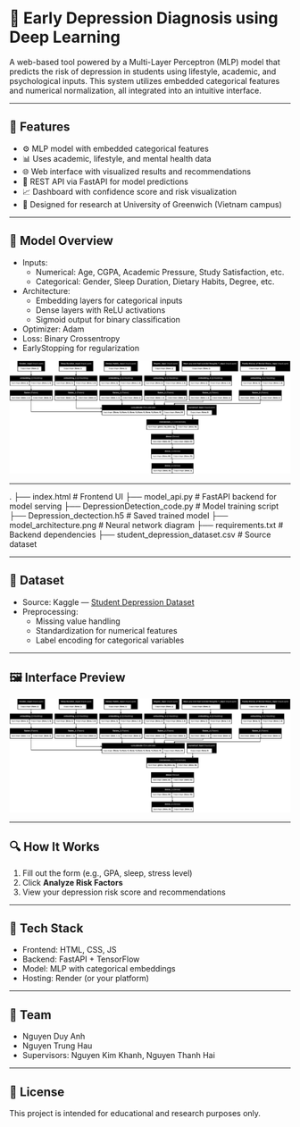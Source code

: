 # 🧠 Early Depression Diagnosis using Deep Learning

A web-based tool powered by a Multi-Layer Perceptron (MLP) model that predicts the risk of depression in students using lifestyle, academic, and psychological inputs. This system utilizes embedded categorical features and numerical normalization, all integrated into an intuitive interface.

---

## 🚀 Features

- ⚙️ MLP model with embedded categorical features
- 📊 Uses academic, lifestyle, and mental health data
- 🌐 Web interface with visualized results and recommendations
- 🔌 REST API via FastAPI for model predictions
- 📈 Dashboard with confidence score and risk visualization
- 🏫 Designed for research at University of Greenwich (Vietnam campus)

---

## 🧠 Model Overview

- Inputs: 
  - Numerical: Age, CGPA, Academic Pressure, Study Satisfaction, etc.
  - Categorical: Gender, Sleep Duration, Dietary Habits, Degree, etc.
- Architecture:
  - Embedding layers for categorical inputs
  - Dense layers with ReLU activations
  - Sigmoid output for binary classification
- Optimizer: Adam  
- Loss: Binary Crossentropy  
- EarlyStopping for regularization

![Model Architecture](model_architecture.png)

---

.
├── index.html # Frontend UI
├── model_api.py # FastAPI backend for model serving
├── DepressionDetection_code.py # Model training script
├── Depression_dectection.h5 # Saved trained model
├── model_architecture.png # Neural network diagram
├── requirements.txt # Backend dependencies
├── student_depression_dataset.csv # Source dataset



---

## 🧪 Dataset

- Source: Kaggle — [Student Depression Dataset](https://www.kaggle.com/datasets/adilshamim8/student-depression-dataset)
- Preprocessing:
  - Missing value handling
  - Standardization for numerical features
  - Label encoding for categorical variables

---

## 🖼 Interface Preview

![Screenshot](model_architecture.png)

---

## 🔍 How It Works

1. Fill out the form (e.g., GPA, sleep, stress level)
2. Click **Analyze Risk Factors**
3. View your depression risk score and recommendations

---

## 🧰 Tech Stack

- Frontend: HTML, CSS, JS
- Backend: FastAPI + TensorFlow
- Model: MLP with categorical embeddings
- Hosting: Render (or your platform)

---

## 👥 Team

- Nguyen Duy Anh  
- Nguyen Trung Hau  
- Supervisors: Nguyen Kim Khanh, Nguyen Thanh Hai

---

## 📄 License

This project is intended for educational and research purposes only.
